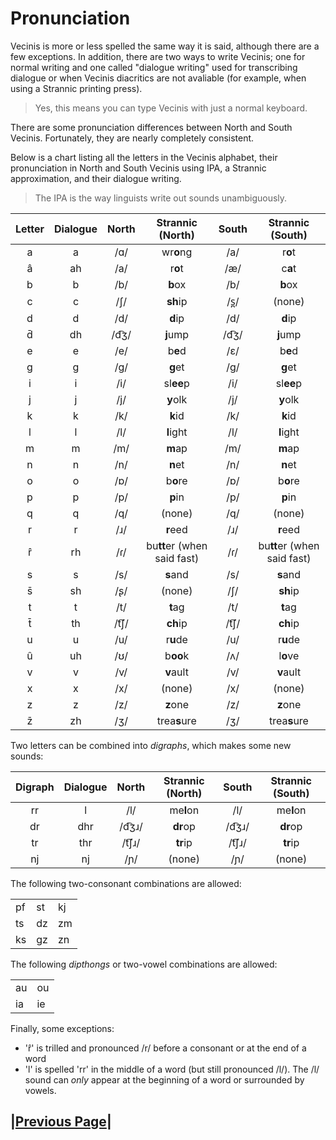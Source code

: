 # Pronunciation

Vecinis is more or less spelled the same way it is said, although there are a few exceptions. In addition, there are two ways to write Vecinis; one for normal writing and one called "dialogue writing" used for transcribing dialogue or when Vecinis diacritics are not avaliable (for example, when using a Strannic printing press).

> Yes, this means you can type Vecinis with just a normal keyboard.

There are some pronunciation differences between North and South Vecinis. Fortunately, they are nearly completely consistent.

Below is a chart listing all the letters in the Vecinis alphabet, their pronunciation in North and South Vecinis using IPA, a Strannic approximation, and their dialogue writing.

> The IPA is the way linguists write out sounds unambiguously.

Letter|Dialogue|North|Strannic (North)|South|Strannic (South)
:---:|:---:|:---:|:---:|:---:|:---:
a|a|/ɑ/|wr**o**ng|/a/|r**o**t
â|ah|/a/|r**o**t|/æ/|c**a**t
b|b|/b/|**b**ox|/b/|**b**ox
c|c|/ʃ/|**sh**ip|/s̪/|(none)
d|d|/d/|**d**ip|/d/|**d**ip
d̄|dh|/d͡ʒ/|**j**ump|/d͡ʒ/|**j**ump
e|e|/e/|b**e**d|/ɛ/|b**e**d
g|g|/g/|**g**et|/g/|**g**et
i|i|/i/|sl**ee**p|/i/|sl**ee**p
j|j|/j/|**y**olk|/j/|**y**olk
k|k|/k/|**k**id|/k/|**k**id
l|l|/l/|**l**ight|/l/|**l**ight
m|m|/m/|**m**ap|/m/|**m**ap
n|n|/n/|**n**et|/n/|**n**et
o|o|/ɒ/|b**o**re|/ɒ/|b**o**re
p|p|/p/|**p**in|/p/|**p**in
q|q|/q/|(none)|/q/|(none)
r|r|/ɹ/|**r**eed|/ɹ/|**r**eed
r̂|rh|/ɾ/|bu**tt**er (when said fast)|/ɾ/|bu**tt**er (when said fast)
s|s|/s/|**s**and|/s/|**s**and
s̄|sh|/ʂ/|(none)|/ʃ/|**sh**ip
t|t|/t/|**t**ag|/t/|**t**ag
t̄|th|/t͡ʃ/|**ch**ip|/t͡ʃ/|**ch**ip
u|u|/u/|r**u**de|/u/|r**u**de
û|uh|/ʊ/|b**oo**k|/ʌ/|l**o**ve
v|v|/v/|**v**ault|/v/|**v**ault
x|x|/x/|(none)|/x/|(none)
z|z|/z/|**z**one|/z/|**z**one
z̄|zh|/ʒ/|trea**s**ure|/ʒ/|trea**s**ure

Two letters can be combined into *digraphs*, which makes some new sounds:

Digraph|Dialogue|North|Strannic (North)|South|Strannic (South)
:---:|:---:|:---:|:---:|:---:|:---:
rr|l|/l/|me**l**on|/l/|me**l**on
dr|dhr|/d͡ʒɹ/|**dr**op|/d͡ʒɹ/|**dr**op
tr|thr|/t͡ʃɹ/|**tr**ip|/t͡ʃɹ/|**tr**ip
nj|nj|/ɲ/|(none)|/ɲ/|(none)

The following two-consonant combinations are allowed:
<table>
    <tr>
        <td>pf</td><td>st</td><td>kj</td>
    </tr><tr>
        <td>ts</td><td>dz</td><td>zm</td>
    </tr><tr>
        <td>ks</td><td>gz</td><td>zn</td>
    </tr>
</table>

The following *dipthongs* or two-vowel combinations are allowed:
<table>
    <tr>
        <td>au</td><td>ou</td>
    </tr><tr>
        <td>ia</td><td>ie</td>
    </tr>
</table>

Finally, some exceptions:
* 'r̂' is trilled and pronounced /r/ before a consonant or at the end of a word
* 'l' is spelled 'rr' in the middle of a word (but still pronounced /l/). The /l/ sound can *only* appear at the beginning of a word or surrounded by vowels.

|[Previous Page](0-Intro.md)|
---